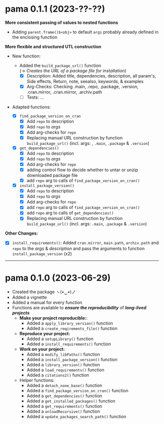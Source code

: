 # pama 0.1.1 (2023-??-??)

**More consistent passing of values to nested functions**

-   Adding `parent.frame()$<obj>` to default `args` probably already defined in the enclosing function

**More flexible and structured UTL construction**

-   New function:

    -   Added the `build_package_url()` function\
        (-\> *Creates the URL of a package file for installation)*
        -   [x] Description: Added title, dependencies, description, all param's, Side effects, Return, note, seealso, keywords, & examples
        -   [x] Arg-Checks: Checking .main, .repo, .package, .version, .cran.mirror, .cran.mirror, .archiv.path
        -   [ ] Tests: ...

-   Adapted functions:

    -   [x] `find_package_version_on_cran`
        -   [x] Add `repo` to description
        -   [x] Add `repo` to *args*
        -   [x] Add arg-checks for `repo`
        -   [x] Replacing manual URL construction by function `build_package_url()` (incl. args: , `.main`, `.package` & `.version`)
    -   [x] `get_dependencies()`
        -   [x] Add `repo` to description
        -   [x] Add `repo` to *args*
        -   [x] Add arg-checks for `repo`
        -   [x] adding control flow to decide whether to untar or unzip downloaded package file
        -   [x] add `repo` arg to calls of `find_package_version_on_cran()`
    -   [x] `install_package_version()`
        -   [x] Add `repo` to description
        -   [x] Add `repo` to *args*
        -   [x] Add arg-checks for `repo`
        -   [x] add `repo` arg to calls of `find_package_version_on_cran()`
        -   [x] add `repo` arg to calls of `get_dependencies()`
        -   [x] Replacing manual URL construction by function `build_package_url()` (incl. args: `.main`, `.package` & `.version`)

**Other Changes:**

-   [x] `install_requirements()`: Added `cran.mirror`, `main.path`, `archiv.path` and `repo` to the *args* & *description* and pass the arguments to function `install_package_version` (x2)

------------------------------------------------------------------------

# pama 0.1.0 (2023-06-29)

-   Created the package ヽ(•‿•)ノ
-   Added a vignette
-   Added a manual for every function
-   Functions are available to ***ensure the reproducibility*** of ***long-lived projects***
    -   **Make your project reproducible:**:
        -   Added a `apply_library_version()` function
        -   Added a `create_reqirements_file()` function
    -   **Reproduce your project:**
        -   Added a `setupLibrary()` function
        -   Added a `install_requirements()` function
    -   **Work on your project:**
        -   Added a `modify_libPaths()` function
        -   Added a `install_package_version()` function
        -   Added a `library_version()` function
        -   Added a `load_requirements()` function
        -   Added a `citations2()` function
    -   Helper functions:
        -   Added a `detach_none_base()` function
        -   Added a `find_package_version_on_cran()` function
        -   Added a `get_dependencies()` function
        -   Added a `get_installed_packages()` function
        -   Added a `get_requirements()` function
        -   Added a `unloadRecursive()` function
        -   Added a `update_packages_search_path()` function
